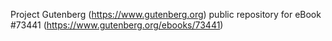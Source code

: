 Project Gutenberg (https://www.gutenberg.org) public repository for eBook #73441 (https://www.gutenberg.org/ebooks/73441)
